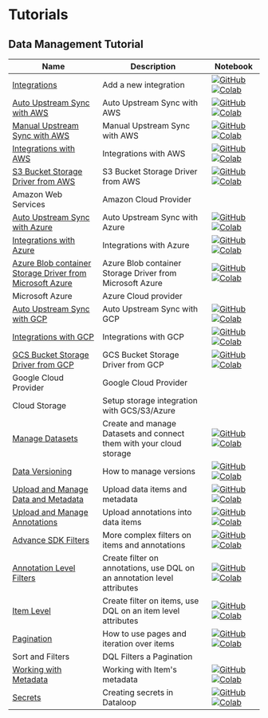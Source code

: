 # Tutorials

## Data Management Tutorial
| Name | Description | Notebook |
| --- | --- | --- |
| [Integrations](data_management/integrations/chapter.md) | Add a new integration | [![GitHub](https://badgen.net/badge/icon/github?icon=github&label)](https://github.com/dataloop-ai/dtlpy-documentation/blob/main/tutorials/data_management/integrations/chapter.ipynb) [![Colab](https://colab.research.google.com/assets/colab-badge.svg)](https://colab.research.google.com/github/dataloop-ai/dtlpy-documentation/blob/main/tutorials/data_management/integrations/chapter.ipynb) |
| [Auto Upstream Sync with AWS](data_management/cloud_storage/aws/auto_upstream_sync/chapter.md) | Auto Upstream Sync with AWS | [![GitHub](https://badgen.net/badge/icon/github?icon=github&label)](https://github.com/dataloop-ai/dtlpy-documentation/blob/main/tutorials/data_management/cloud_storage/aws/auto_upstream_sync/chapter.ipynb) [![Colab](https://colab.research.google.com/assets/colab-badge.svg)](https://colab.research.google.com/github/dataloop-ai/dtlpy-documentation/blob/main/tutorials/data_management/cloud_storage/aws/auto_upstream_sync/chapter.ipynb) |
| [Manual Upstream Sync with AWS](data_management/cloud_storage/aws/manual_item_upstream_sync/chapter.md) | Manual Upstream Sync with AWS | [![GitHub](https://badgen.net/badge/icon/github?icon=github&label)](https://github.com/dataloop-ai/dtlpy-documentation/blob/main/tutorials/data_management/cloud_storage/aws/manual_item_upstream_sync/chapter.ipynb) [![Colab](https://colab.research.google.com/assets/colab-badge.svg)](https://colab.research.google.com/github/dataloop-ai/dtlpy-documentation/blob/main/tutorials/data_management/cloud_storage/aws/manual_item_upstream_sync/chapter.ipynb) |
| [Integrations with AWS](data_management/cloud_storage/aws/integration/chapter.md) | Integrations with AWS | [![GitHub](https://badgen.net/badge/icon/github?icon=github&label)](https://github.com/dataloop-ai/dtlpy-documentation/blob/main/tutorials/data_management/cloud_storage/aws/integration/chapter.ipynb) [![Colab](https://colab.research.google.com/assets/colab-badge.svg)](https://colab.research.google.com/github/dataloop-ai/dtlpy-documentation/blob/main/tutorials/data_management/cloud_storage/aws/integration/chapter.ipynb) |
| [S3 Bucket Storage Driver from AWS](data_management/cloud_storage/aws/storage_driver/chapter.md) | S3 Bucket Storage Driver from AWS | [![GitHub](https://badgen.net/badge/icon/github?icon=github&label)](https://github.com/dataloop-ai/dtlpy-documentation/blob/main/tutorials/data_management/cloud_storage/aws/storage_driver/chapter.ipynb) [![Colab](https://colab.research.google.com/assets/colab-badge.svg)](https://colab.research.google.com/github/dataloop-ai/dtlpy-documentation/blob/main/tutorials/data_management/cloud_storage/aws/storage_driver/chapter.ipynb) |
| Amazon Web Services | Amazon Cloud Provider | |
| [Auto Upstream Sync with Azure](data_management/cloud_storage/azure/auto_upstream_sync/chapter.md) | Auto Upstream Sync with Azure | [![GitHub](https://badgen.net/badge/icon/github?icon=github&label)](https://github.com/dataloop-ai/dtlpy-documentation/blob/main/tutorials/data_management/cloud_storage/azure/auto_upstream_sync/chapter.ipynb) [![Colab](https://colab.research.google.com/assets/colab-badge.svg)](https://colab.research.google.com/github/dataloop-ai/dtlpy-documentation/blob/main/tutorials/data_management/cloud_storage/azure/auto_upstream_sync/chapter.ipynb) |
| [Integrations with Azure](data_management/cloud_storage/azure/integration/chapter.md) | Integrations with Azure | [![GitHub](https://badgen.net/badge/icon/github?icon=github&label)](https://github.com/dataloop-ai/dtlpy-documentation/blob/main/tutorials/data_management/cloud_storage/azure/integration/chapter.ipynb) [![Colab](https://colab.research.google.com/assets/colab-badge.svg)](https://colab.research.google.com/github/dataloop-ai/dtlpy-documentation/blob/main/tutorials/data_management/cloud_storage/azure/integration/chapter.ipynb) |
| [Azure Blob container Storage Driver from Microsoft Azure](data_management/cloud_storage/azure/storage_driver/chapter.md) | Azure Blob container Storage Driver from Microsoft Azure | [![GitHub](https://badgen.net/badge/icon/github?icon=github&label)](https://github.com/dataloop-ai/dtlpy-documentation/blob/main/tutorials/data_management/cloud_storage/azure/storage_driver/chapter.ipynb) [![Colab](https://colab.research.google.com/assets/colab-badge.svg)](https://colab.research.google.com/github/dataloop-ai/dtlpy-documentation/blob/main/tutorials/data_management/cloud_storage/azure/storage_driver/chapter.ipynb) |
| Microsoft Azure | Azure Cloud provider | |
| [Auto Upstream Sync with GCP](data_management/cloud_storage/gcp/auto_upstream_sync/chapter.md) | Auto Upstream Sync with GCP | [![GitHub](https://badgen.net/badge/icon/github?icon=github&label)](https://github.com/dataloop-ai/dtlpy-documentation/blob/main/tutorials/data_management/cloud_storage/gcp/auto_upstream_sync/chapter.ipynb) [![Colab](https://colab.research.google.com/assets/colab-badge.svg)](https://colab.research.google.com/github/dataloop-ai/dtlpy-documentation/blob/main/tutorials/data_management/cloud_storage/gcp/auto_upstream_sync/chapter.ipynb) |
| [Integrations with GCP](data_management/cloud_storage/gcp/integration/chapter.md) | Integrations with GCP | [![GitHub](https://badgen.net/badge/icon/github?icon=github&label)](https://github.com/dataloop-ai/dtlpy-documentation/blob/main/tutorials/data_management/cloud_storage/gcp/integration/chapter.ipynb) [![Colab](https://colab.research.google.com/assets/colab-badge.svg)](https://colab.research.google.com/github/dataloop-ai/dtlpy-documentation/blob/main/tutorials/data_management/cloud_storage/gcp/integration/chapter.ipynb) |
| [GCS Bucket Storage Driver from GCP](data_management/cloud_storage/gcp/storage_driver/chapter.md) | GCS Bucket Storage Driver from GCP | [![GitHub](https://badgen.net/badge/icon/github?icon=github&label)](https://github.com/dataloop-ai/dtlpy-documentation/blob/main/tutorials/data_management/cloud_storage/gcp/storage_driver/chapter.ipynb) [![Colab](https://colab.research.google.com/assets/colab-badge.svg)](https://colab.research.google.com/github/dataloop-ai/dtlpy-documentation/blob/main/tutorials/data_management/cloud_storage/gcp/storage_driver/chapter.ipynb) |
| Google Cloud Provider | Google Cloud Provider | |
| Cloud Storage | Setup storage integration with GCS/S3/Azure | |
| [Manage Datasets](data_management/manage_datasets/chapter.md) | Create and manage Datasets and connect them with your cloud storage | [![GitHub](https://badgen.net/badge/icon/github?icon=github&label)](https://github.com/dataloop-ai/dtlpy-documentation/blob/main/tutorials/data_management/manage_datasets/chapter.ipynb) [![Colab](https://colab.research.google.com/assets/colab-badge.svg)](https://colab.research.google.com/github/dataloop-ai/dtlpy-documentation/blob/main/tutorials/data_management/manage_datasets/chapter.ipynb) |
| [Data Versioning](data_management/data_versioning/chapter.md) | How to manage versions | [![GitHub](https://badgen.net/badge/icon/github?icon=github&label)](https://github.com/dataloop-ai/dtlpy-documentation/blob/main/tutorials/data_management/data_versioning/chapter.ipynb) [![Colab](https://colab.research.google.com/assets/colab-badge.svg)](https://colab.research.google.com/github/dataloop-ai/dtlpy-documentation/blob/main/tutorials/data_management/data_versioning/chapter.ipynb) |
| [Upload and Manage Data and Metadata](data_management/upload_and_manage_items/chapter.md) | Upload data items and metadata | [![GitHub](https://badgen.net/badge/icon/github?icon=github&label)](https://github.com/dataloop-ai/dtlpy-documentation/blob/main/tutorials/data_management/upload_and_manage_items/chapter.ipynb) [![Colab](https://colab.research.google.com/assets/colab-badge.svg)](https://colab.research.google.com/github/dataloop-ai/dtlpy-documentation/blob/main/tutorials/data_management/upload_and_manage_items/chapter.ipynb) |
| [Upload and Manage Annotations](data_management/upload_and_manage_annotations/chapter.md) | Upload annotations into data items | [![GitHub](https://badgen.net/badge/icon/github?icon=github&label)](https://github.com/dataloop-ai/dtlpy-documentation/blob/main/tutorials/data_management/upload_and_manage_annotations/chapter.ipynb) [![Colab](https://colab.research.google.com/assets/colab-badge.svg)](https://colab.research.google.com/github/dataloop-ai/dtlpy-documentation/blob/main/tutorials/data_management/upload_and_manage_annotations/chapter.ipynb) |
| [Advance SDK Filters](data_management/sort_and_filter/advanced_sdk_filters/chapter.md) | More complex filters on items and annotations | [![GitHub](https://badgen.net/badge/icon/github?icon=github&label)](https://github.com/dataloop-ai/dtlpy-documentation/blob/main/tutorials/data_management/sort_and_filter/advanced_sdk_filters/chapter.ipynb) [![Colab](https://colab.research.google.com/assets/colab-badge.svg)](https://colab.research.google.com/github/dataloop-ai/dtlpy-documentation/blob/main/tutorials/data_management/sort_and_filter/advanced_sdk_filters/chapter.ipynb) |
| [Annotation Level Filters](data_management/sort_and_filter/annotation_level/chapter.md) | Create filter on annotations, use DQL on an annotation level attributes | [![GitHub](https://badgen.net/badge/icon/github?icon=github&label)](https://github.com/dataloop-ai/dtlpy-documentation/blob/main/tutorials/data_management/sort_and_filter/annotation_level/chapter.ipynb) [![Colab](https://colab.research.google.com/assets/colab-badge.svg)](https://colab.research.google.com/github/dataloop-ai/dtlpy-documentation/blob/main/tutorials/data_management/sort_and_filter/annotation_level/chapter.ipynb) |
| [Item Level](data_management/sort_and_filter/item_level/chapter.md) | Create filter on items, use DQL on an item level attributes | [![GitHub](https://badgen.net/badge/icon/github?icon=github&label)](https://github.com/dataloop-ai/dtlpy-documentation/blob/main/tutorials/data_management/sort_and_filter/item_level/chapter.ipynb) [![Colab](https://colab.research.google.com/assets/colab-badge.svg)](https://colab.research.google.com/github/dataloop-ai/dtlpy-documentation/blob/main/tutorials/data_management/sort_and_filter/item_level/chapter.ipynb) |
| [Pagination](data_management/sort_and_filter/pagination/chapter.md) | How to use pages and iteration over items | [![GitHub](https://badgen.net/badge/icon/github?icon=github&label)](https://github.com/dataloop-ai/dtlpy-documentation/blob/main/tutorials/data_management/sort_and_filter/pagination/chapter.ipynb) [![Colab](https://colab.research.google.com/assets/colab-badge.svg)](https://colab.research.google.com/github/dataloop-ai/dtlpy-documentation/blob/main/tutorials/data_management/sort_and_filter/pagination/chapter.ipynb) |
| Sort and Filters | DQL Filters a Pagination | |
| [Working with Metadata](data_management/working_with_metadata/chapter.md) | Working with Item's metadata | [![GitHub](https://badgen.net/badge/icon/github?icon=github&label)](https://github.com/dataloop-ai/dtlpy-documentation/blob/main/tutorials/data_management/working_with_metadata/chapter.ipynb) [![Colab](https://colab.research.google.com/assets/colab-badge.svg)](https://colab.research.google.com/github/dataloop-ai/dtlpy-documentation/blob/main/tutorials/data_management/working_with_metadata/chapter.ipynb) |
| [Secrets](data_management/secrets/chapter.md) | Creating secrets in Dataloop | [![GitHub](https://badgen.net/badge/icon/github?icon=github&label)](https://github.com/dataloop-ai/dtlpy-documentation/blob/main/tutorials/data_management/secrets/chapter.ipynb) [![Colab](https://colab.research.google.com/assets/colab-badge.svg)](https://colab.research.google.com/github/dataloop-ai/dtlpy-documentation/blob/main/tutorials/data_management/secrets/chapter.ipynb) |